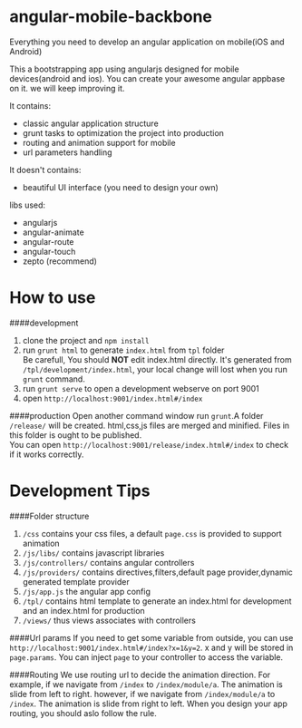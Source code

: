 angular-mobile-backbone
========================

Everything you need to develop an angular application on mobile(iOS and Android)

This a bootstrapping app using angularjs designed for mobile devices(android and ios). You can create your awesome angular appbase on it. we will keep improving it.

It contains:
* classic angular application structure
* grunt tasks to optimization the project into production
* routing and animation support for mobile
* url parameters handling

It doesn't contains:
* beautiful UI interface (you need to design your own)

libs used:
* angularjs
* angular-animate
* angular-route
* angular-touch
* zepto (recommend)

How to use
==========

####development
1. clone the project and `npm install`
2. run `grunt html` to generate `index.html` from `tpl` folder  
Be carefull, You should **NOT** edit index.html directly. It's generated from `/tpl/development/index.html`, your local change will lost when you run `grunt` command.
3. run `grunt serve` to open a development webserve on port 9001
4. open `http://localhost:9001/index.html#/index`

####production
Open another command window run `grunt`.A folder `/release/` will be created. html,css,js files are merged and minified.
Files in this folder is ought to be published.  
You can open `http://localhost:9001/release/index.html#/index` to check if it works correctly.

Development Tips
================

####Folder structure
1. `/css`              contains your css files, a default `page.css` is provided to support animation
2. `/js/libs/`         contains javascript libraries
3. `/js/controllers/`  contains angular controllers
4. `/js/providers/`    contains directives,filters,default page provider,dynamic generated template provider
5. `/js/app.js`        the angular app config
6. `/tpl/`             contains html template to generate an index.html for development and an index.html for production
7. `/views/`           thus views associates with controllers

####Url params
If you need to get some variable from outside, you can use `http://localhost:9001/index.html#/index?x=1&y=2`. x and y will be stored in `page.params`. You can inject `page` to your controller to access the variable.

####Routing
We use routing url to decide the animation direction. For example, if we navigate from `/index` to `/index/module/a`. The animation is slide from left to right. however, if we navigate from `/index/module/a` to `/index`. The animation is slide from right to left. When you design your app routing, you should aslo follow the rule.

